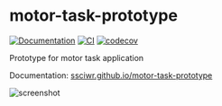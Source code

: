 # motor-task-prototype

[![Documentation](https://github.com/ssciwr/motor-task-prototype/actions/workflows/docs.yml/badge.svg)](https://ssciwr.github.io/motor-task-prototype)
[![CI](https://github.com/ssciwr/motor-task-prototype/actions/workflows/ci.yml/badge.svg)](https://github.com/ssciwr/motor-task-prototype/actions/workflows/ci.yml)
[![codecov](https://codecov.io/gh/ssciwr/motor-task-prototype/branch/main/graph/badge.svg?token=sjsAdTyLH1)](https://codecov.io/gh/ssciwr/motor-task-prototype)

Prototype for motor task application

Documentation: [ssciwr.github.io/motor-task-prototype](https://ssciwr.github.io/motor-task-prototype/)

![screenshot](https://raw.githubusercontent.com/ssciwr/motor-task-prototype/main/misc/screenshot.png)
